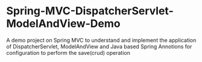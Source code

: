 # Spring-MVC-DispatcherServlet-ModelAndView-Demo
A demo project on Spring MVC to understand and implement the application of DispatcherServlet, ModelAndView and Java based Spring Annotions for configuration to perform the save(crud) operation 
